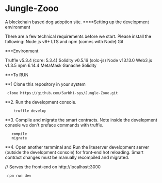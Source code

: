 # Jungle-Zooo
A blockchain based dog adoption site.
****Setting up the development environment

There are a few technical requirements before we start. Please install the following:
 Node.js v6+ LTS and npm (comes with Node)
 Git
 
 ***Environment
 
 Truffle v5.3.4 (core: 5.3.4)
 Solidity v0.5.16 (solc-js)
 Node v13.13.0
 Web3.js v1.3.5
 npm 6.14.4
 MetaMask
 Ganache
 Solidity
 
 ***To RUN
 
 **1 Clone this repository in your system 
 
     clone https://github.com/Surbhi-sys/Jungle-Zooo.git
 
 **2. Run the development console.
 
        truffle develop
        
   
       
 **3. Compile and migrate the smart contracts. Note inside the development console we don't preface commands with truffle.

       compile
       migrate
 
**4. Open another ternminal and Run the liteserver development server (outside the development console) for front-end hot reloading. Smart contract changes must be manually recompiled and migrated.

// Serves the front-end on http://localhost:3000

     npm run dev
 
